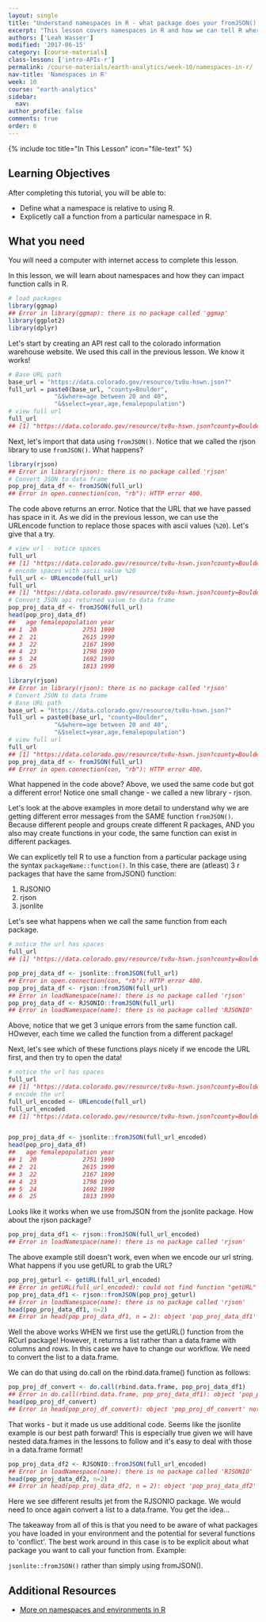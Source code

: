 ```yaml
---
layout: single
title: "Understand namespaces in R - what package does your fromJSON() function come from?"
excerpt: "This lesson covers namespaces in R and how we can tell R where to get a function from (what code to use) in R."
authors: ['Leah Wasser']
modified: '2017-06-15'
category: [course-materials]
class-lesson: ['intro-APIs-r']
permalink: /course-materials/earth-analytics/week-10/namespaces-in-r/
nav-title: 'Namespaces in R'
week: 10
course: "earth-analytics"
sidebar:
  nav:
author_profile: false
comments: true
order: 6
---
```



{% include toc title="In This Lesson" icon="file-text" %}

<div class='notice--success' markdown="1">

## <i class="fa fa-graduation-cap" aria-hidden="true"></i> Learning Objectives

After completing this tutorial, you will be able to:

* Define what a namespace is relative to using R.
* Explicetly call a function from a particular namespace in R.

## <i class="fa fa-check-square-o fa-2" aria-hidden="true"></i> What you need

You will need a computer with internet access to complete this lesson.

</div>




In this lesson, we will learn about namespaces and how they can impact function
calls in R.


```r
# load packages
library(ggmap)
## Error in library(ggmap): there is no package called 'ggmap'
library(ggplot2)
library(dplyr)
```



Let's start by creating an API rest call to the colorado information warehouse
website. We used this call in the previous lesson. We know it works!



```r
# Base URL path
base_url = "https://data.colorado.gov/resource/tv8u-hswn.json?"
full_url = paste0(base_url, "county=Boulder",
             "&$where=age between 20 and 40",
             "&$select=year,age,femalepopulation")
# view full url
full_url
## [1] "https://data.colorado.gov/resource/tv8u-hswn.json?county=Boulder&$where=age between 20 and 40&$select=year,age,femalepopulation"
```

Next, let's import that data using `fromJSON()`. Notice that we called the
rjson library to use `fromJSON()`. What happens?


```r
library(rjson)
## Error in library(rjson): there is no package called 'rjson'
# Convert JSON to data frame
pop_proj_data_df <- fromJSON(full_url)
## Error in open.connection(con, "rb"): HTTP error 400.
```

The code above returns an error.  Notice that the URL that we have passed has space
in it. As we did in the previous lesson, we can use the URLencode function to
replace those spaces with ascii values (`%20`). Let's give that a try.


```r
# view url - notice spaces
full_url
## [1] "https://data.colorado.gov/resource/tv8u-hswn.json?county=Boulder&$where=age between 20 and 40&$select=year,age,femalepopulation"
# encode spaces with ascii value %20
full_url <- URLencode(full_url)
full_url
## [1] "https://data.colorado.gov/resource/tv8u-hswn.json?county=Boulder&$where=age%20between%2020%20and%2040&$select=year,age,femalepopulation"
# Convert JSON api returned value to data frame
pop_proj_data_df <- fromJSON(full_url)
head(pop_proj_data_df)
##   age femalepopulation year
## 1  20             2751 1990
## 2  21             2615 1990
## 3  22             2167 1990
## 4  23             1798 1990
## 5  24             1692 1990
## 6  25             1813 1990
```



```r
library(rjson)
## Error in library(rjson): there is no package called 'rjson'
# Convert JSON to data frame
# Base URL path
base_url = "https://data.colorado.gov/resource/tv8u-hswn.json?"
full_url = paste0(base_url, "county=Boulder",
             "&$where=age between 20 and 40",
             "&$select=year,age,femalepopulation")
# view full url
full_url
## [1] "https://data.colorado.gov/resource/tv8u-hswn.json?county=Boulder&$where=age between 20 and 40&$select=year,age,femalepopulation"
pop_proj_data_df <- fromJSON(full_url)
## Error in open.connection(con, "rb"): HTTP error 400.
```

What happened in the code above? Above, we used the same code but got a different
error! Notice one small change - we called a new library - rjson.

Let's look at the above examples in more detail to understand why we are getting
different error messages from the SAME function `fromJSON()`. Because different people
and groups create different R packages, AND you also may create functions in your
code, the same function can exist in different packages.

We can explicetly tell R to use a function from a particular package using the
syntax `packageName::function()`. In this case, there are (atleast) 3 r packages that have
the same fromJSON() function:

1. RJSONIO
1. rjson
1. jsonlite

Let's see what happens when we call the same function from each package.



```r
# notice the url has spaces
full_url
## [1] "https://data.colorado.gov/resource/tv8u-hswn.json?county=Boulder&$where=age between 20 and 40&$select=year,age,femalepopulation"

pop_proj_data_df <- jsonlite::fromJSON(full_url)
## Error in open.connection(con, "rb"): HTTP error 400.
pop_proj_data_df <- rjson::fromJSON(full_url)
## Error in loadNamespace(name): there is no package called 'rjson'
pop_proj_data_df <- RJSONIO::fromJSON(full_url)
## Error in loadNamespace(name): there is no package called 'RJSONIO'
```

Above, notice that we get 3 unique errors from the same function call. HOwever, each
time we called the function from a different package!

Next, let's see which of these functions plays nicely if we encode the URL first,
and then try to open the data!



```r
# notice the url has spaces
full_url
## [1] "https://data.colorado.gov/resource/tv8u-hswn.json?county=Boulder&$where=age between 20 and 40&$select=year,age,femalepopulation"
# encode the url
full_url_encoded <- URLencode(full_url)
full_url_encoded
## [1] "https://data.colorado.gov/resource/tv8u-hswn.json?county=Boulder&$where=age%20between%2020%20and%2040&$select=year,age,femalepopulation"


pop_proj_data_df <- jsonlite::fromJSON(full_url_encoded)
head(pop_proj_data_df)
##   age femalepopulation year
## 1  20             2751 1990
## 2  21             2615 1990
## 3  22             2167 1990
## 4  23             1798 1990
## 5  24             1692 1990
## 6  25             1813 1990
```

Looks like it works when we use fromJSON from the jsonlite package. How about the
rjson package?



```r
pop_proj_data_df1 <- rjson::fromJSON(full_url_encoded)
## Error in loadNamespace(name): there is no package called 'rjson'
```

The above example still doesn't work, even when we encode our url string. What
happens if you use getURL to grab the URL?


```r
pop_proj_geturl <- getURL(full_url_encoded)
## Error in getURL(full_url_encoded): could not find function "getURL"
pop_proj_data_df1 <- rjson::fromJSON(pop_proj_geturl)
## Error in loadNamespace(name): there is no package called 'rjson'
head(pop_proj_data_df1, n=2)
## Error in head(pop_proj_data_df1, n = 2): object 'pop_proj_data_df1' not found
```

Well the above works WHEN we first use the getURL() function from the RCurl package!
However, it returns a list rather than a data.frame with columns and rows. In this
case we have to change our workflow. We need to convert the list to a data.frame.

We can do that using do.call on the rbind.data.frame() function as follows:


```r
pop_proj_df_convert <- do.call(rbind.data.frame, pop_proj_data_df1)
## Error in do.call(rbind.data.frame, pop_proj_data_df1): object 'pop_proj_data_df1' not found
head(pop_proj_df_convert)
## Error in head(pop_proj_df_convert): object 'pop_proj_df_convert' not found
```

That works - but it made us use additional code. Seems like the jsonlite example
is our best path forward! This is especially true given we will have nested
data.frames in the lessons to follow and it's easy to deal with those in a data.frame
format!


```r
pop_proj_data_df2 <- RJSONIO::fromJSON(full_url_encoded)
## Error in loadNamespace(name): there is no package called 'RJSONIO'
head(pop_proj_data_df2, n=2)
## Error in head(pop_proj_data_df2, n = 2): object 'pop_proj_data_df2' not found
```

Here we see different results jet from the RJSONIO package. We would need to once
again convert a list to a data.frame. You get the idea...

The takeaway from all of this is that you need to be aware of what packages
you have loaded in your environment and the potential for several functions to
'conflict'. The best work around in this case is to be explicit about what
package you want to call your function from. Example:

`jsonlite::fromJSON()` rather than simply using fromJSON().


<div class="notice--info" markdown="1">

## Additional Resources

* <a href="http://blog.obeautifulcode.com/R/How-R-Searches-And-Finds-Stuff/" target="_blank">More on namespaces and environments in R</a>
</div>
